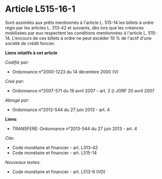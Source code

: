 # Article L515-16-1

Sont assimilés aux prêts mentionnés à l'article L. 515-14 les billets à ordre régis par les articles L. 313-42 et suivants,
dès lors que les créances mobilisées par eux respectent les conditions mentionnées à l'article L. 515-14. L'encours de ces
billets à ordre ne peut excéder 10 % de l'actif d'une société de crédit foncier.

**Liens relatifs à cet article**

_Codifié par_:

  - Ordonnance n°2000-1223 du 14 décembre 2000 (V)

_Créé par_:

  - Ordonnance n°2007-571 du 19 avril 2007 - art. 2 () JORF 20 avril 2007

_Abrogé par_:

  - Ordonnance n°2013-544 du 27 juin 2013 - art. 4

**Liens**:

  - TRANSFERE: Ordonnance n°2013-544 du 27 juin 2013 - art. 4

_Cite_:

  - Code monétaire et financier - art. L313-42
  - Code monétaire et financier - art. L515-14

_Nouveaux textes_:

  - Code monétaire et financier - art. L513-6 (VD)

